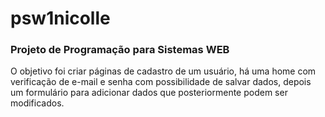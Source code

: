 # psw1nicolle
<h3>Projeto de Programação para Sistemas WEB</h3>

<p>O objetivo foi criar páginas de cadastro de um usuário, há uma home com verificação de e-mail e senha com possibilidade de salvar dados, depois um formulário para adicionar dados que posteriormente podem ser modificados.<p>
